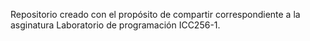 Repositorio creado con el propósito de compartir correspondiente a la asginatura Laboratorio de programación ICC256-1.